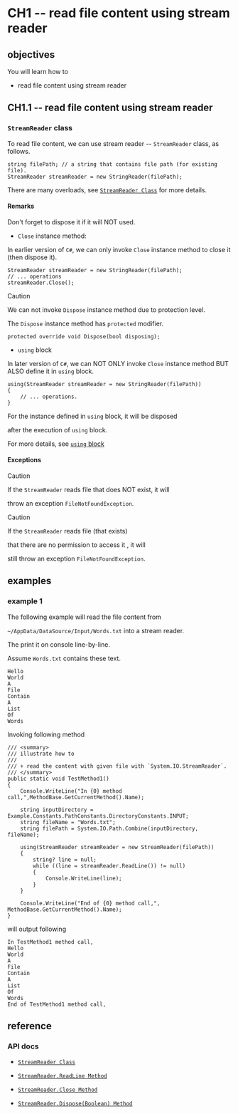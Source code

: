 # CH1 -- read file content using stream reader
## objectives
You will learn how to

+ read file content using stream reader

## CH1.1 -- read file content using stream reader
### `StreamReader` class

To read file content, we can use stream reader -- `StreamReader` class, as follows.

```
string filePath; // a string that contains file path (for existing file).
StreamReader streamReader = new StringReader(filePath);
```

There are many overloads, see [`StreamReader Class`](https://learn.microsoft.com/en-us/dotnet/api/system.io.streamreader?view=net-8.0) for more details.

#### Remarks
Don't forget to dispose it if it will NOT used.

+ `Close` instance method:

In earlier version of `C#`, we can only invoke `Close` instance method to close it (then dispose it).

```
StreamReader streamReader = new StringReader(filePath);
// ... operations
streamReader.Close();
```

> [!CAUTION]
> We can not invoke `Dispose` instance method due to protection level.
>
> The `Dispose` instance method has `protected` modifier.
>
> ```
> protected override void Dispose(bool disposing);
> ```

+ `using` block 

In later version of `C#`, we can NOT ONLY invoke `Close` instance method BUT ALSO define it in `using` block.

```
using(StreamReader streamReader = new StringReader(filePath))
{
    // ... operations.
}
```

For the instance defined in `using` block, it will be disposed 

after the execution of `using` block.

For more details, see [`using` block](/keyword/using/using.md#using-block)

#### Exceptions
> [!CAUTION]
> If the `StreamReader` reads file that does NOT exist, it will 
> 
> throw an exception `FileNotFoundException`. 

> [!CAUTION]
> If the `StreamReader` reads file (that exists) 
> 
> that there are no permission to access it , it will 
> 
> still throw an exception `FileNotFoundException`.

## examples
### example 1
The following example will read the file content from 

`~/AppData/DataSource/Input/Words.txt` into a stream reader.

The print it on console line-by-line.

Assume `Words.txt` contains these text.

```
Hello
World
A
File
Contain
A
List
Of
Words
```

Invoking following method

```
/// <summary>
/// illustrate how to
/// 
/// + read the content with given file with `System.IO.StreamReader`.
/// </summary>
public static void TestMethod1()
{
    Console.WriteLine("In {0} method call,",MethodBase.GetCurrentMethod().Name);

    string inputDirectory = Example.Constants.PathConstants.DirectoryConstants.INPUT;
    string fileName = "Words.txt";
    string filePath = System.IO.Path.Combine(inputDirectory, fileName);

    using(StreamReader streamReader = new StreamReader(filePath))
    {
        string? line = null;
        while ((line = streamReader.ReadLine()) != null)
        {
            Console.WriteLine(line);
        }
    }

    Console.WriteLine("End of {0} method call,", MethodBase.GetCurrentMethod().Name);
}
```

will output following

```
In TestMethod1 method call,
Hello
World
A
File
Contain
A
List
Of
Words
End of TestMethod1 method call,
```

## reference
### API docs
+ [`StreamReader Class`](https://learn.microsoft.com/en-us/dotnet/api/system.io.streamreader?view=net-8.0)

+ [`StreamReader.ReadLine Method`](https://learn.microsoft.com/en-us/dotnet/api/system.io.streamreader.readline?view=net-8.0)

+ [`StreamReader.Close Method`](https://learn.microsoft.com/en-us/dotnet/api/system.io.streamreader.close?view=net-8.0)

+ [`StreamReader.Dispose(Boolean) Method`](https://learn.microsoft.com/en-us/dotnet/api/system.io.streamreader.dispose?view=net-8.0)